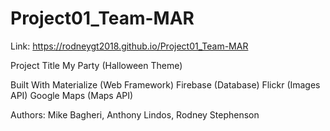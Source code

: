 # Project01_Team-MAR

Link:  https://rodneygt2018.github.io/Project01_Team-MAR

Project Title
My Party (Halloween Theme)

Built With
Materialize (Web Framework)
Firebase (Database)
Flickr (Images API)
Google Maps (Maps API)

Authors: 
Mike Bagheri,
Anthony Lindos,
Rodney Stephenson

